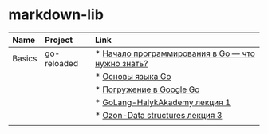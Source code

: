 # markdown-lib


|     Name      |     Project     |      Link                                                                                                                                             |
|:------------- |:--------------- |:------------------------------------------------------------------------------------------------------------------------------------------------------|
|   Basics      |   go-reloaded   | * [Начало программирования в Go — что нужно знать?](https://golangify.com/go-beginning)                                                               |
|               |                 | * [Основы языка Go](https://metanit.com/go/tutorial/2.1.php)                                                                                          |
|               |                 | * [Погружение в Google Go](https://www.youtube.com/playlistlist=PLBOo6DBmP5V9CAXxxl6EZxZpMmT_4ZOca)                                                   |
|               |                 | * [GoLang-HalykAkademy лекция 1](https://aitube.kz/video?id=8b93f9e3-cdd2-43c1-a449-a207c69d39bb&playlistId=c6cd0a6e-f01e-42ca-9cba-c776ef95ec26)     |
|               |                 | * [Ozon-Data structures лекция 3](https://drive.google.com/file/d/1N2fnD9HpmuR0Buoz8neAd95CtAuPduzw/view?usp=sharing)                                 |
|               |                 |                                                                                                                                                       |

